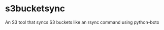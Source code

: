 s3bucketsync
============

An S3 tool that syncs S3 buckets like an rsync command using python-boto

